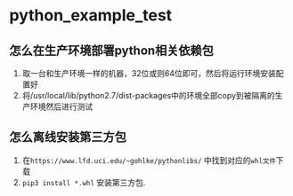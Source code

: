 # python_example_test

## 怎么在生产环境部署python相关依赖包
1. 取一台和生产环境一样的机器，32位或则64位即可，然后将运行环境安装配置好
2. 将/usr/local/lib/python2.7/dist-packages中的环境全部copy到被隔离的生产环境然后进行测试

## 怎么离线安装第三方包
1. 在`https://www.lfd.uci.edu/~gohlke/pythonlibs/` 中找到对应的`whl文件`下载
2. `pip3 install *.whl` 安装第三方包.
